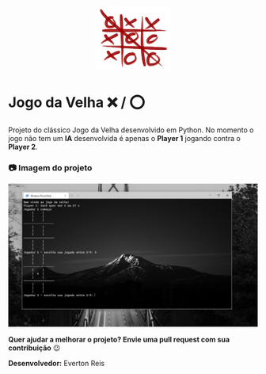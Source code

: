 <h1 align="center">
<img src="Jogo_da_velha.png" width="150"/>

# Jogo da Velha :x: / :o:
Projeto do clássico Jogo da Velha desenvolvido em Python. No momento o jogo não tem um **IA** desenvolvida é apenas o **Player 1** jogando contra o **Player 2**.

### :camera: Imagem do projeto
![Imagem do projeto em execução](imagem.png) <br>

**Quer ajudar a melhorar o projeto? Envie uma pull request com sua contribuição** :wink: <br>

**Desenvolvedor:** Everton Reis